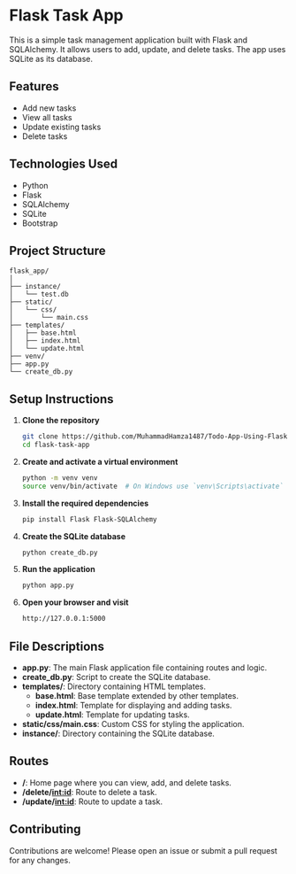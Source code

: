 
# Flask Task App

This is a simple task management application built with Flask and SQLAlchemy. It allows users to add, update, and delete tasks. The app uses SQLite as its database.

## Features

- Add new tasks
- View all tasks
- Update existing tasks
- Delete tasks

## Technologies Used

- Python
- Flask
- SQLAlchemy
- SQLite
- Bootstrap

## Project Structure

```plaintext
flask_app/
│
├── instance/
│   └── test.db
├── static/
│   └── css/
│       └── main.css
├── templates/
│   ├── base.html
│   ├── index.html
│   └── update.html
├── venv/
├── app.py
└── create_db.py
```

## Setup Instructions

1. **Clone the repository**
   ```sh
   git clone https://github.com/MuhammadHamza1487/Todo-App-Using-Flask.git
   cd flask-task-app
   ```

2. **Create and activate a virtual environment**
   ```sh
   python -m venv venv
   source venv/bin/activate  # On Windows use `venv\Scripts\activate`
   ```

3. **Install the required dependencies**
   ```sh
   pip install Flask Flask-SQLAlchemy
   ```

4. **Create the SQLite database**
   ```sh
   python create_db.py
   ```

5. **Run the application**
   ```sh
   python app.py
   ```

6. **Open your browser and visit**
   ```sh
   http://127.0.0.1:5000
   ```

## File Descriptions

- **app.py**: The main Flask application file containing routes and logic.
- **create_db.py**: Script to create the SQLite database.
- **templates/**: Directory containing HTML templates.
  - **base.html**: Base template extended by other templates.
  - **index.html**: Template for displaying and adding tasks.
  - **update.html**: Template for updating tasks.
- **static/css/main.css**: Custom CSS for styling the application.
- **instance/**: Directory containing the SQLite database.

## Routes

- **/**: Home page where you can view, add, and delete tasks.
- **/delete/<int:id>**: Route to delete a task.
- **/update/<int:id>**: Route to update a task.

## Contributing

Contributions are welcome! Please open an issue or submit a pull request for any changes.
